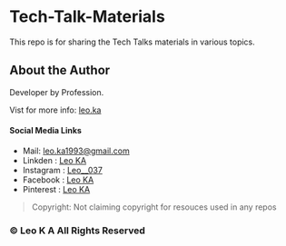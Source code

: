# Tech-Talk-Materials
This repo is for sharing the Tech Talks materials in various topics.

## About the Author
Developer by Profession.

Vist for more info: [leo.ka](https://leoka1993.wixsite.com/leoka)

#### Social Media Links
- Mail: leo.ka1993@gmail.com
- Linkden : [Leo KA](http://linkedin.com/in/leoka037)
- Instagram : [Leo__037](https://instagram.com/leo____037)
- Facebook : [Leo KA](http://www.facebook.com/LEO.K.A.037)
- Pinterest : [Leo KA](www.in.pinterest.com/leoka1993/)

>Copyright: Not claiming copyright for resouces used in any repos

### © Leo K A All Rights Reserved
